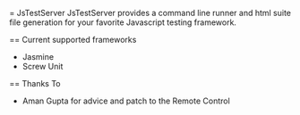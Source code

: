 = JsTestServer
JsTestServer provides a command line runner and html suite file generation for your favorite Javascript testing framework.

== Current supported frameworks
* Jasmine
* Screw Unit

== Thanks To
* Aman Gupta for advice and patch to the Remote Control
